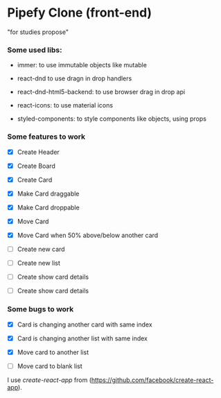 # Pipefy Clone (front-end) 
"for studies propose"

### Some used libs:

* immer: to use immutable objects like mutable

* react-dnd to use dragn in drop handlers

* react-dnd-html5-backend: to use browser drag in drop api 

* react-icons: to use material icons

* styled-components: to style components like objects, using props

### Some features to work
- [x] Create Header
- [x] Create Board
- [x] Create Card
- [x] Make Card draggable
- [x] Make Card droppable
- [x] Move Card 
- [x] Move Card when 50% above/below another card
- [ ] Create new card
- [ ] Create new list
- [ ] Create show card details
- [ ] Create show card details


### Some bugs to work
- [x] Card is changing another card with same index
- [x] Card is changing another list with same index
- [x] Move card to another list
- [ ] Move card to blank list


I use *create-react-app* from (https://github.com/facebook/create-react-app).
